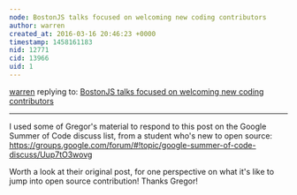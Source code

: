 ```yaml
---
node: BostonJS talks focused on welcoming new coding contributors
author: warren
created_at: 2016-03-16 20:46:23 +0000
timestamp: 1458161183
nid: 12771
cid: 13966
uid: 1
---
```




[warren](../profile/warren) replying to: [BostonJS talks focused on welcoming new coding contributors](../notes/warren/03-04-2016/bostonjs-talks-focused-on-welcoming-new-coding-contributors)

----
I used some of Gregor's material to respond to this post on the Google Summer of Code discuss list, from a student who's new to open source: https://groups.google.com/forum/#!topic/google-summer-of-code-discuss/Uup7tO3wovg

Worth a look at their original post, for one perspective on what it's like to jump into open source contribution! Thanks Gregor!